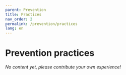 ```yaml
---
parent: Prevention
title: Practices
nav_order: 2
permalink: /prevention/practices
lang: en
---
```


# Prevention practices

_No content yet, please contribute your own experience!_
